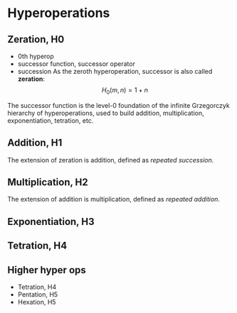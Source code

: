 # Hyperoperations

## Zeration, H0
- 0th hyperop
- successor function, successor operator
- succession
As the zeroth hyperoperation, successor is also called **zeration**: 
$$H_0(m, n) = 1 + n$$


The successor function is the level-0 foundation of the infinite Grzegorczyk hierarchy of hyperoperations, used to build addition, multiplication, exponentiation, tetration, etc.



## Addition, H1
The extension of zeration is addition, defined as *repeated succession*.

## Multiplication, H2
The extension of addition is multiplication, defined as *repeated addition*.

## Exponentiation, H3

## Tetration, H4


## Higher hyper ops

- Tetration, H4
- Pentation, H5
- Hexation, H5
